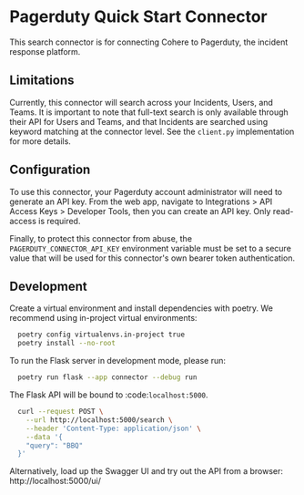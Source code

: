 # Pagerduty Quick Start Connector

This search connector is for connecting Cohere to Pagerduty, the incident response platform.

## Limitations

Currently, this connector will search across your Incidents, Users, and Teams. It is important to note that full-text search is only available through their API for Users and Teams, and that Incidents are searched using keyword matching at the connector level. See the `client.py` implementation for more details.

## Configuration

To use this connector, your Pagerduty account administrator will need to generate an API key.
From the web app, navigate to Integrations > API Access Keys > Developer Tools, then you can create an API key. Only read-access is required.

Finally, to protect this connector from abuse, the `PAGERDUTY_CONNECTOR_API_KEY` environment variable must be set to a secure value that will be used for this connector's own bearer token authentication.

## Development

Create a virtual environment and install dependencies with poetry. We recommend using in-project virtual environments:

```bash
  poetry config virtualenvs.in-project true
  poetry install --no-root
```

To run the Flask server in development mode, please run:

```bash
  poetry run flask --app connector --debug run
```

The Flask API will be bound to :code:`localhost:5000`.

```bash
  curl --request POST \
    --url http://localhost:5000/search \
    --header 'Content-Type: application/json' \
    --data '{
    "query": "BBQ"
  }'
```

Alternatively, load up the Swagger UI and try out the API from a browser: http://localhost:5000/ui/
